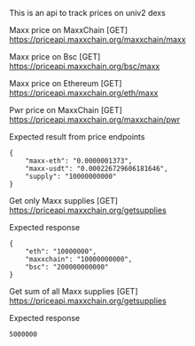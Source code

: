 This is an api to track prices on univ2 dexs

Maxx price on MaxxChain [GET]    
https://priceapi.maxxchain.org/maxxchain/maxx

Maxx price on Bsc [GET]     
https://priceapi.maxxchain.org/bsc/maxx

Maxx price on Ethereum [GET]    
https://priceapi.maxxchain.org/eth/maxx

Pwr price on MaxxChain [GET]    
https://priceapi.maxxchain.org/maxxchain/pwr

Expected result from price endpoints    
```
{
    "maxx-eth": "0.0000001373",
    "maxx-usdt": "0.000226729606181646",
    "supply": "10000000000"
}
```

Get only Maxx supplies [GET]     
https://priceapi.maxxchain.org/getsupplies

Expected response
```
{
    "eth": "10000000",
    "maxxchain": "10000000000",
    "bsc": "200000000000"
}
```

Get sum of all Maxx supplies [GET]     
https://priceapi.maxxchain.org/getsupplies

Expected response
```
5000000
```